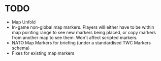 # TODO
* Map Unfold
* In-game non-global map markers. Players will either have to be within map pointing range to see new markers being placed, or copy markers from another map to see them. Won't affect scripted markers.
* NATO Map Markers for briefing (under a standardised TWC Markers schema)
* Fixes for existing map markers